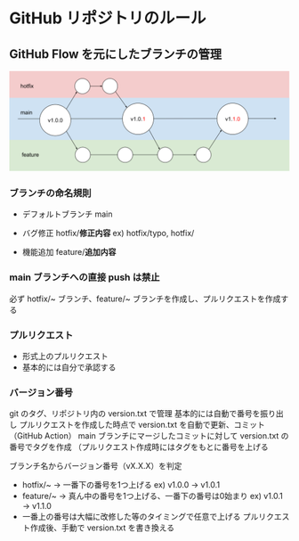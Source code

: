 # GitHub リポジトリのルール

## GitHub Flow を元にしたブランチの管理

![Git Hub Flow](img/github_flow_image.svg)

### ブランチの命名規則  
- デフォルトブランチ
  main

- バグ修正
  hotfix/**修正内容**
  ex) hotfix/typo, hotfix/

- 機能追加
  feature/**追加内容**

### main ブランチへの直接 push は禁止
必ず hotfix/~ ブランチ、feature/~ ブランチを作成し、プルリクエストを作成する

### プルリクエスト

- 形式上のプルリクエスト
- 基本的には自分で承認する

### バージョン番号
git のタグ、リポジトリ内の version.txt で管理
基本的には自動で番号を振り出し
プルリクエストを作成した時点で version.txt を自動で更新、コミット（GitHub Action） 
main ブランチにマージしたコミットに対して version.txt の番号でタグを作成
（プルリクエスト作成時にはタグをもとに番号を上げる

ブランチ名からバージョン番号（vX.X.X）を判定  
- hotfix/~ → 一番下の番号を1つ上げる
  ex) v1.0.0 → v1.0.1
- feature/~ → 真ん中の番号を1つ上げる、一番下の番号は0始まり
  ex) v1.0.1 → v1.1.0
- 一番上の番号は大幅に改修した等のタイミングで任意で上げる
  プルリクエスト作成後、手動で version.txt を書き換える

